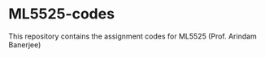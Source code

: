 ML5525-codes
============
This repository contains the assignment codes for ML5525 (Prof. Arindam Banerjee)
